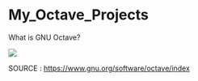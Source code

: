 # My_Octave_Projects


What is GNU Octave?

![](https://github.com/AlexandrosPanag/My_Octave_Projects/blob/main/image_2021-06-30_030946.png)



SOURCE : https://www.gnu.org/software/octave/index

